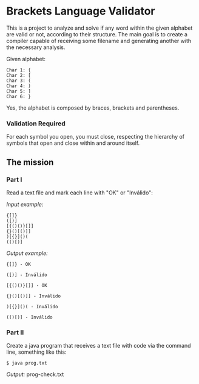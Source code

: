 # Brackets Language Validator

This is a project to analyze and solve if any word within the given alphabet are valid or not, according to their structure. The main goal is to create a compiler capable of receiving some filename and generating another with the necessary analysis.

Given alphabet:

    Char 1: {
    Char 2: [
    Char 3: ( 
    Char 4: )
    Char 5: ]
    Char 6: }

Yes, the alphabet is composed by braces, brackets and parentheses.

### Validation Required
For each symbol you open, you must close, respecting the hierarchy of symbols that open and close within and around itself.

## The mission
### Part I
Read a text file and mark each line with "OK" or "Inválido":

*Input example:*

    {[]}
    ([)]
    [{()()}[]]
    {}()[()]]
    )[{}]()(
    (()[)]

*Output example:*

    {[]} - OK
    
    ([)] - Inválido
    
    [{()()}[]] - OK
    
    {}()[()]] - Inválido
    
    )[{}]()( - Inválido
    
    (()[)] - Inválido
    


### Part II
Create a java program that receives a text file with code via the command line, something like this:

    $ java prog.txt  
*Output:* prog-check.txt
